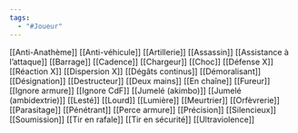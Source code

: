 ```yaml
---
tags:
  - "#Joueur"
---
```

[[Anti-Anathème]]
[[Anti-véhicule]]
[[Artillerie]]
[[Assassin]]
[[Assistance à l’attaque]]
[[Barrage]]
[[Cadence]]
[[Chargeur]]
[[Choc]]
[[Défense X]]
[[Réaction X]]
[[Dispersion X]]
[[Dégâts continus]]
[[Démoralisant]]
[[Désignation]]
[[Destructeur]]
[[Deux mains]]
[[En chaîne]]
[[Fureur]]
[[Ignore armure]]
[[Ignore CdF]]
[[Jumelé (akimbo)]]
[[Jumelé (ambidextrie)]]
[[Lesté]]
[[Lourd]]
[[Lumière]]
[[Meurtrier]]
[[Orfèvrerie]]
[[Parasitage]]
[[Pénétrant]]
[[Perce armure]]
[[Précision]]
[[Silencieux]]
[[Soumission]]
[[Tir en rafale]]
[[Tir en sécurité]]
[[Ultraviolence]]


